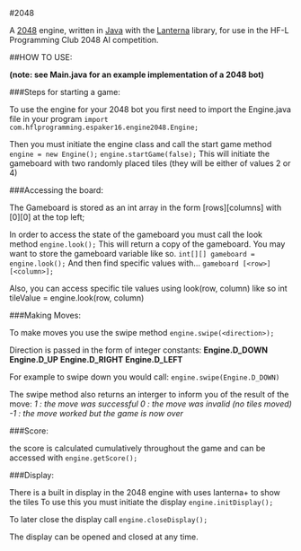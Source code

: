#2048

A [2048](https://gabrielecirulli.github.io/2048/) engine, written in [Java](https://en.wikipedia.org/wiki/Java_\(programming_language\)) with the [Lanterna](https://code.google.com/p/lanterna/) library, for use in the HF-L Programming Club 2048 AI competition.

##HOW TO USE:

**(note: see Main.java for an example implementation of a 2048 bot)**
  
###Steps for starting a game:

To use the engine for your 2048 bot you first need to import the Engine.java file in your program
    `import com.hflprogramming.espaker16.engine2048.Engine;`
  
Then you must initiate the engine class and call the start game method
    `engine = new Engine();`
    `engine.startGame(false);`
This will initiate the gameboard with two randomly placed tiles (they will be either of values 2 or 4)

###Accessing the board:

The Gameboard is stored as an int array in the form \[rows]\[columns] with [0][0] at the top left;

In order to access the state of the gameboard you must call the look method
    `engine.look();`
This will return a copy of the gameboard. You may want to store the gameboard variable like so.
    `int[][] gameboard = engine.look();`
And then find specific values with...
    `gameboard [<row>][<column>];`

Also, you can access specific tile values using look(row, column) like so
    int tileValue = engine.look(row, column)

###Making Moves:

To make moves you use the swipe method
    `engine.swipe(<direction>);`

Direction is passed in the form of integer constants:
    **Engine.D_DOWN**
    **Engine.D_UP**
    **Engine.D_RIGHT**
    **Engine.D_LEFT**
      
For example to swipe down you would call:
    `engine.swipe(Engine.D_DOWN)`
    
The swipe method also returns an interger to inform you of the result of the move:
    *1 : the move was successful*
    *0 : the move was invalid (no tiles moved)*
    *-1 : the move worked but the game is now over*
    
###Score:

the score is calculated cumulatively throughout the game and can be accessed with
    `engine.getScore();`
    
###Display: 

There is a built in display in the 2048 engine with uses lanterna+ to show the tiles
To use this you must initiate the display
    `engine.initDisplay();`
      
To later close the display call
    `engine.closeDisplay();`
      
The display can be opened and closed at any time.

